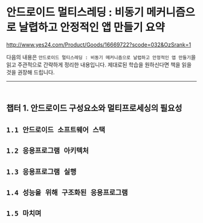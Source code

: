 # 안드로이드 멀티스레딩 : 비동기 메커니즘으로 날렵하고 안정적인 앱 만들기 요약

http://www.yes24.com/Product/Goods/16669722?scode=032&OzSrank=1

다음의 내용은 `안드로이드 멀티스레딩 : 비동기 메커니즘으로 날렵하고 안정적인 앱 만들기`을 읽고 주관적으로 간략하게 정리한 내용입니다. 제대로된 학습을 원하신다면 책을 읽을 것을 권장해 드립니다.

---

## <br>챕터 1. 안드로이드 구성요소와 멀티프로세싱의 필요성</br>

## `1.1 안드로이드 소프트웨어 스택`

## `1.2 응용프로그램 아키텍처`

## `1.3 응용프로그램 실행`

## `1.4 성능을 위해 구조화된 응용프로그램`

## `1.5 마치며`

